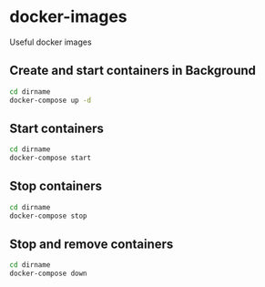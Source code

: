 # docker-images

Useful docker images

## Create and start containers in Background

```sh
cd dirname
docker-compose up -d
```

## Start containers

```sh
cd dirname
docker-compose start
```

## Stop containers

```sh
cd dirname
docker-compose stop
```

## Stop and remove containers

```sh
cd dirname
docker-compose down
```
